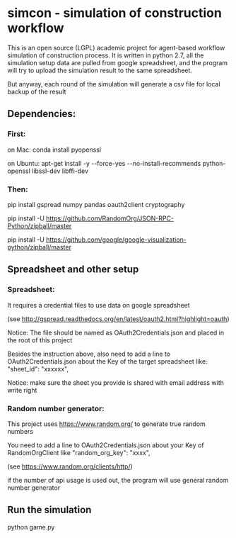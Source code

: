 # simcon - simulation of construction workflow
This is an open source (LGPL) academic project for agent-based workflow simulation of construction process.
It is written in python 2.7, all the simulation setup data are pulled from google spreadsheet, and the program will try to upload the simulation result to the same spreadsheet. 

But anyway, each round of the simulation will generate a csv file for local backup of the result

## Dependencies:

### First:
on Mac: conda install pyopenssl

on Ubuntu: apt-get install -y --force-yes --no-install-recommends python-openssl libssl-dev libffi-dev

### Then:
pip install gspread numpy pandas oauth2client cryptography

pip install -U https://github.com/RandomOrg/JSON-RPC-Python/zipball/master       

pip install -U https://github.com/google/google-visualization-python/zipball/master

## Spreadsheet and other setup
### Spreadsheet:
It requires a credential files to use data on google spreadsheet

(see http://gspread.readthedocs.org/en/latest/oauth2.html?highlight=oauth) 

Notice: The file should be named as OAuth2Credentials.json and placed in the root of this project

Besides the instruction above, also need to add a line to OAuth2Credentials.json about the Key of the target spreadsheet like: "sheet_id": "xxxxxx",

Notice: make sure the sheet you provide is shared with email address with write right
### Random number generator:
This project uses https://www.random.org/ to generate true random numbers

You need to add a line to OAuth2Credentials.json about your Key of RandomOrgClient like "random_org_key": "xxxx",

(see https://www.random.org/clients/http/) 

if the number of api usage is used out, the program will use general random number generator

## Run the simulation

python game.py
